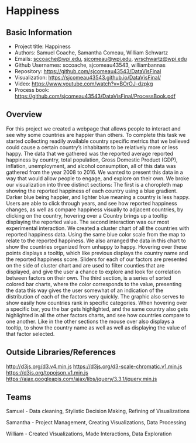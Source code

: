 Happiness
===

Basic Information
---
- Project title: Happiness
- Authors: Samuel Coache, Samantha Comeau, William Schwartz
- Emails: sccoache@wpi.edu, sjcomeau@wpi.edu, wrschwartz@wpi.edu
- Github Usernames: sccoache, sjcomeau43543, williambannas
- Repository: https://github.com/sjcomeau43543/DataVisFinal
- Visualization: https://sjcomeau43543.github.io/DataVisFinal/
- Video: https://www.youtube.com/watch?v=BOrOJ-dzpkg
- Process book: https://github.com/sjcomeau43543/DataVisFinal/ProcessBook.pdf

Overview
---
For this project we created a webpage that allows people to interact and see why some countries are happier than others. To complete this task we started collecting readily available country specific metrics that we believed  could cause a certain country’s inhabitants to be relatively more or less happy. The data that we gathered was the reported average reported happiness by country, total population, Gross Domestic Product (GDP), inflation, unemployment, and alcohol consumption, all of this data was gathered from the year 2008 to 2016. We wanted to present this data in a way that would allow people to engage, and explore on their own. We broke our visualization into three distinct sections:
The first is a choropleth map showing the reported happiness of each country using a blue gradient. Darker blue being happier, and lighter blue meaning a country is less happy. Users are able to click through years, and see how reported happiness changes, as well as compare happiness visually to adjacent countries, by clicking on the country, hovering over a Country brings up a tooltip displaying the reported value.
The second interaction was our most experimental interaction. We created a cluster chart of all the countries with reported happiness data. Using the same blue color scale from the map to relate to the reported happiness. We also arranged the data in this chart to show the countries organized from unhappy to happy. Hovering over these points displays a tooltip, which like previous displays the country name and the reported happiness score. Sliders for each of our factors are presented on the side of cluster chart and are used to filter counties that are displayed, and give the user a chance to explore and look for correlation between factors on their own.
The third section, is a series of sorted colored bar charts, where the color corresponds to the value, presenting the data this way gives the user somewhat of an indication of the distribution of each of the factors very quickly. The graphic also serves to show easily how countries rank in specific categories. When hovering over a specific bar, you the bar gets highlighted, and the same country also gets highlighted in all the other factors charts, and  see how countries compare to one another. Like in the other sections the mouse over also displays a tooltip, to show the country name as well as well as displaying the value of that factor selected.



Outside Libraries/References
---
http://d3js.org/d3.v4.min.js
https://d3js.org/d3-scale-chromatic.v1.min.js
https://d3js.org/topojson.v1.min.js
https://ajax.googleapis.com/ajax/libs/jquery/3.3.1/jquery.min.js

Teams
---
Samuel - Data cleaning, Stylistic Decision Making, Refining of Visualizations

Samantha - Project Management, Creating Visualizations, Data Processing

William - Created Visualizations, Made Interactions, Data Exploration

